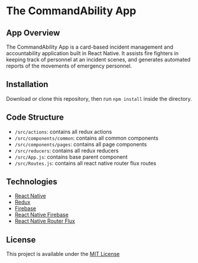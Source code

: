 # The CommandAbility App

## App Overview
The CommandAbility App is a card-based incident management and accountability application built in React Native. It assists fire fighters in keeping track of personnel at an incident scenes, and generates automated reports of the movements of emergency personnel. 

## Installation

Download or clone this repository, then run `npm install` inside the directory. 

## Code Structure
- `/src/actions`: contains all redux actions
- `/src/components/common`: contains all common components
- `/src/components/pages`: contains all page components
- `/src/reducers`: contains all redux reducers
- `/src/App.js`: contains base parent component
- `/src/Routes.js`: contains all react native router flux routes

## Technologies
 - [React Native](https://facebook.github.io/react-native/)
 - [Redux](https://redux.js.org/)
 - [Firebase](https://firebase.google.com/)
 - [React Native Firebase](https://rnfirebase.io/)
 - [React Native Router Flux](https://github.com/aksonov/react-native-router-flux)

## License
This project is available under the [MIT License](https://github.com/CommandAbility/CAA-2019/blob/master/LICENSE)


